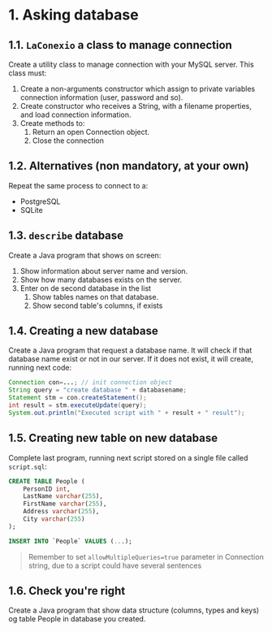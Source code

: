 # 1. Asking database

## 1.1. `LaConexio` a class to manage connection

Create a utility class to manage connection with your MySQL server. This class must:

1. Create a non-arguments constructor which assign to private variables connection information (user, password and so).
2. Create constructor who receives a String, with a filename properties, and load connection information. 
3. Create methods to:
   1. Return an open Connection object.
   2. Close the connection


## 1.2. Alternatives (non mandatory, at your own)

Repeat the same process to connect to a:

- PostgreSQL
- SQLite

## 1.3. `describe` database

Create a Java program that shows on screen:

1. Show information about server name and version.
2. Show how many databases exists on the server.
3. Enter on de second database in the list
   1. Show tables names on that database.
   2. Show second table's columns, if exists
   
## 1.4. Creating a new database

Create a Java program that request a database name. It will check if that database name exist or not in our server. If it does not exist, it will create, running next code:

```java
Connection con=...; // init connection object
String query = "create database " + databasename; 
Statement stm = con.createStatement();
int result = stm.executeUpdate(query);
System.out.println("Executed script with " + result + " result");
```

## 1.5. Creating new table on new database

Complete last program, running next script stored on a single file called `script.sql`:

```sql
CREATE TABLE People (
    PersonID int,
    LastName varchar(255),
    FirstName varchar(255),
    Address varchar(255),
    City varchar(255) 
);

INSERT INTO `People` VALUES (...);
```

> Remember to set  `allowMultipleQueries=true` parameter in Connection string, due to a script could have several sentences

## 1.6. Check you're right

Create a Java program that show data structure (columns, types and keys) og table People in database you created.